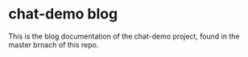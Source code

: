 # chat-demo blog
This is the blog documentation of the chat-demo project, found in the master brnach of this repo.
